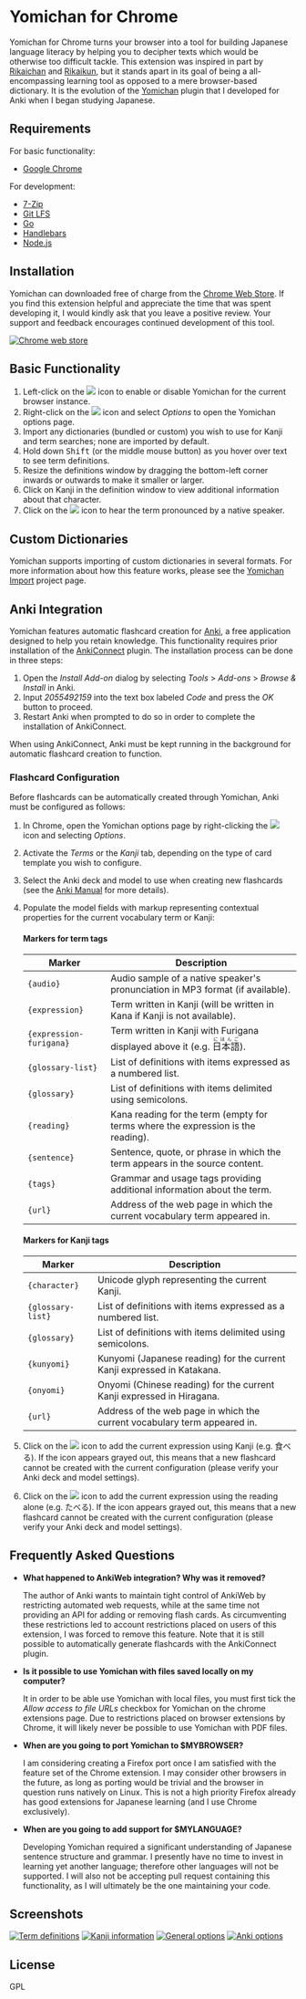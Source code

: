 # Yomichan for Chrome #

Yomichan for Chrome turns your browser into a tool for building Japanese language literacy by helping you to decipher
texts which would be otherwise too difficult tackle. This extension was inspired in part by
[Rikaichan](https://addons.mozilla.org/en-US/firefox/addon/rikaichan/) and
[Rikaikun](https://chrome.google.com/webstore/detail/rikaikun/jipdnfibhldikgcjhfnomkfpcebammhp?hl=en), but it stands
apart in its goal of being a all-encompassing learning tool as opposed to a mere browser-based dictionary. It is the
evolution of the [Yomichan](https://foosoft.net/projects/yomichan) plugin that I developed for Anki when I began studying Japanese.

## Requirements ##

For basic functionality:

*   [Google Chrome](https://www.google.com/chrome/browser/desktop/)

For development:

*   [7-Zip](http://www.7-zip.org/)
*   [Git LFS](https://git-lfs.github.com/)
*   [Go](https://golang.org/)
*   [Handlebars](http://handlebarsjs.com/)
*   [Node.js](https://nodejs.org/)

## Installation ##

Yomichan can downloaded free of charge from the [Chrome Web
Store](https://chrome.google.com/webstore/detail/yomichan/ogmnaimimemjmbakcfefmnahgdfhfami). If you find this extension
helpful and appreciate the time that was spent developing it, I would kindly ask that you leave a positive review. Your
support and feedback encourages continued development of this tool.

[![Chrome web store](https://foosoft.net/projects/yomichan-chrome/img/store.png)](https://chrome.google.com/webstore/detail/yomichan/ogmnaimimemjmbakcfefmnahgdfhfami)

## Basic Functionality ##

1.  Left-click on the ![](https://foosoft.net/projects/yomichan-chrome/img/logo.png) icon to enable or disable Yomichan for the current browser instance.
2.  Right-click on the ![](https://foosoft.net/projects/yomichan-chrome/img/logo.png) icon and select <em>Options</em> to open the Yomichan options page.
3.  Import any dictionaries (bundled or custom) you wish to use for Kanji and term searches; none are imported by default.
4.  Hold down <kbd>Shift</kbd> (or the middle mouse button) as you hover over text to see term definitions.
5.  Resize the definitions window by dragging the bottom-left corner inwards or outwards to make it smaller or larger.
6.  Click on Kanji in the definition window to view additional information about that character.
7.  Click on the ![](https://foosoft.net/projects/yomichan-chrome/img/play-audio.png) icon to hear the term pronounced by a native speaker.

## Custom Dictionaries ##

Yomichan supports importing of custom dictionaries in several formats. For more information about how this feature
works, please see the [Yomichan Import](https://foosoft.net/projects/yomichan-import) project page.

## Anki Integration ##

Yomichan features automatic flashcard creation for [Anki](http://ankisrs.net/), a free application designed to help you
retain knowledge. This functionality requires prior installation of the
[AnkiConnect](https://foosoft.net/projects/anki-connect/) plugin. The installation process can be done in three steps:

1.  Open the *Install Add-on* dialog by selecting *Tools* &gt; *Add-ons* &gt; *Browse &amp; Install* in Anki.
2.  Input *2055492159* into the text box labeled *Code* and press the *OK* button to proceed.
3.  Restart Anki when prompted to do so in order to complete the installation of AnkiConnect.

When using AnkiConnect, Anki must be kept running in the background for automatic flashcard creation to function.

### Flashcard Configuration ###

Before flashcards can be automatically created through Yomichan, Anki must be configured as follows:

1.  In Chrome, open the Yomichan options page by right-clicking the ![](https://foosoft.net/projects/yomichan-chrome/img/logo.png) icon and selecting *Options*.
2.  Activate the *Terms* or the *Kanji* tab, depending on the type of card template you wish to configure.
3.  Select the Anki deck and model to use when creating new flashcards (see the [Anki Manual](http://ankisrs.net/docs/manual.html) for more details).
4.  Populate the model fields with markup representing contextual properties for the current vocabulary term or Kanji:

    #### Markers for term tags ####

    Marker | Description
    -------|------------
    `{audio}` | Audio sample of a native speaker's pronunciation in MP3 format (if available).
    `{expression}` | Term written in Kanji (will be written in Kana if Kanji is not available).
    `{expression-furigana}` | Term written in Kanji with Furigana displayed above it (e.g. <ruby>日本語<rt>にほんご</rt></ruby>).
    `{glossary-list}` | List of definitions with items expressed as a numbered list.
    `{glossary}` | List of definitions with items delimited using semicolons.
    `{reading}` | Kana reading for the term (empty for terms where the expression is the reading).
    `{sentence}` | Sentence, quote, or phrase in which the term appears in the source content.
    `{tags}` | Grammar and usage tags providing additional information about the term.
    `{url}` | Address of the web page in which the current vocabulary term appeared in.

    #### Markers for Kanji tags ####

    Marker | Description
    -------|------------
    `{character}` | Unicode glyph representing the current Kanji.
    `{glossary-list}` | List of definitions with items expressed as a numbered list.
    `{glossary}` | List of definitions with items delimited using semicolons.
    `{kunyomi}` | Kunyomi (Japanese reading) for the current Kanji expressed in Katakana.
    `{onyomi}` | Onyomi (Chinese reading) for the current Kanji expressed in Hiragana.
    `{url}` | Address of the web page in which the current vocabulary term appeared in.

5.  Click on the ![](https://foosoft.net/projects/yomichan-chrome/img/add-expression.png) icon to add the current expression using Kanji (e.g. 食べる). If the icon
    appears grayed out, this means that a new flashcard cannot be created with the current configuration (please verify
    your Anki deck and model settings).
6.  Click on the ![](https://foosoft.net/projects/yomichan-chrome/img/add-reading.png) icon to add the current expression using the reading alone (e.g. たべる). If
    the icon appears grayed out, this means that a new flashcard cannot be created with the current configuration
    (please verify your Anki deck and model settings).

## Frequently Asked Questions ##

*   **What happened to AnkiWeb integration? Why was it removed?**

    The author of Anki wants to maintain tight control of AnkiWeb by restricting automated web requests, while at the
    same time not providing an API for adding or removing flash cards. As circumventing these restrictions led to
    account restrictions placed on users of this extension, I was forced to remove this feature. Note that it is still
    possible to automatically generate flashcards with the AnkiConnect plugin.

*   **Is it possible to use Yomichan with files saved locally on my computer?**

    It in order to be able use Yomichan with local files, you must first tick the *Allow access to file URLs* checkbox
    for Yomichan on the chrome extensions page. Due to restrictions placed on browser extensions by Chrome, it will
    likely never be possible to use Yomichan with PDF files.

*   **When are you going to port Yomichan to $MYBROWSER?**

    I am considering creating a Firefox port once I am satisfied with the feature set of the Chrome extension. I may
    consider other browsers in the future, as long as porting would be trivial and the browser in question runs natively
    on Linux. This is not a high priority Firefox already has good extensions for Japanese learning (and I use Chrome
    exclusively).

*   **When are you going to add support for $MYLANGUAGE?**

    Developing Yomichan required a significant understanding of Japanese sentence structure and grammar. I presently
    have no time to invest in learning yet another language; therefore other languages will not be supported. I will
    also not be accepting pull request containing this functionality, as I will ultimately be the one maintaining your
    code.

## Screenshots ##

[![Term definitions](https://foosoft.net/projects/yomichan-chrome/img/term-thumb.png)](https://foosoft.net/projects/yomichan-chrome/img/term.png)
[![Kanji information](https://foosoft.net/projects/yomichan-chrome/img/kanji-thumb.png)](https://foosoft.net/projects/yomichan-chrome/img/kanji.png)
[![General options](https://foosoft.net/projects/yomichan-chrome/img/options-general-thumb.png)](https://foosoft.net/projects/yomichan-chrome/img/options-general.png)
[![Anki options](https://foosoft.net/projects/yomichan-chrome/img/options-anki-thumb.png)](https://foosoft.net/projects/yomichan-chrome/img/options-anki.png)

## License ##

GPL
